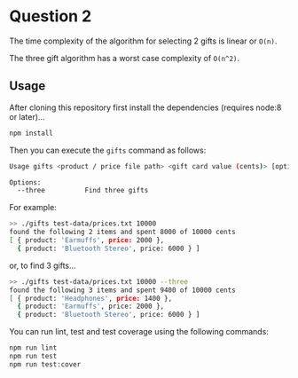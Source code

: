 # Question 2

The time complexity of the algorithm for selecting 2 gifts is linear or `O(n)`.

The three gift algorithm has a worst case complexity of `O(n^2)`. 

## Usage

After cloning this repository first install the dependencies (requires node:8 or later)...

```bash
npm install
```

Then you can execute the `gifts` command as follows:

```bash
Usage gifts <product / price file path> <gift card value (cents)> [options]

Options:
  --three          Find three gifts
```

For example:

```bash
>> ./gifts test-data/prices.txt 10000
found the following 2 items and spent 8000 of 10000 cents
[ { product: 'Earmuffs', price: 2000 },
  { product: 'Bluetooth Stereo', price: 6000 } ]
```

or, to find 3 gifts...

```bash
>> ./gifts test-data/prices.txt 10000 --three
found the following 3 items and spent 9400 of 10000 cents
[ { product: 'Headphones', price: 1400 },
  { product: 'Earmuffs', price: 2000 },
  { product: 'Bluetooth Stereo', price: 6000 } ]
```

You can run lint, test and test coverage using the following commands:

```bash
npm run lint
npm run test
npm run test:cover
```




